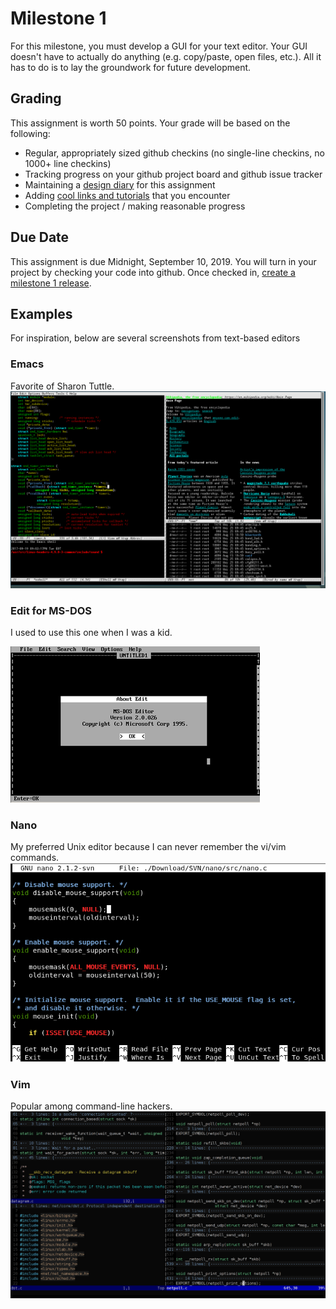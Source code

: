 # Milestone 1
For this milestone, you must develop a GUI for your text editor.  Your GUI doesn't have to actually do anything (e.g. copy/paste, open files, etc.).  All it has to do is to lay the groundwork for future development.  

## Grading
This assignment is worth 50 points.  Your grade will be based on the following:
* Regular, appropriately sized github checkins (no single-line checkins, no 1000+ line checkins)
* Tracking progress on your github project board and github issue tracker
* Maintaining a [design diary](milestone1_design_diary.md) for this assignment
* Adding [cool links and tutorials](../../../docs/guides.md) that you encounter
* Completing the project / making reasonable progress

## Due Date
This assignment is due Midnight, September 10, 2019.  You will turn in your project by checking your code into github.  Once checked in, [create a milestone 1 release](https://help.github.com/en/articles/creating-releases).

## Examples

For inspiration, below are several screenshots from text-based editors

### Emacs
Favorite of Sharon Tuttle.
![Emacs](images/emacs.png)

### Edit for MS-DOS
I used to use this one when I was a kid.

![MS DOS Edit](images/MSDOS_Edit.png)

### Nano
My preferred Unix editor because I can never remember the vi/vim commands.
![Nano](images/nano.png)

### Vim
Popular among command-line hackers. 
![Nano](images/vim.png)
